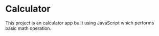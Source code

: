 # Calculator

This project is an calculator app built using JavaScript which performs basic math operation.